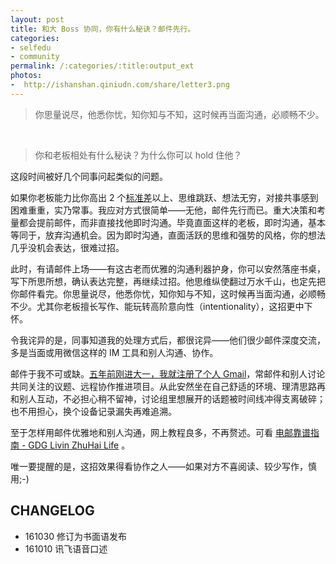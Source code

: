 ```yaml
---
layout: post
title: 和大 Boss 协同，你有什么秘诀？邮件先行。
categories:
- selfedu
- community
permalink: /:categories/:title:output_ext
photos:
-  http://ishanshan.qiniudn.com/share/letter3.png
---
```


<blockquote class="blockquote-center">你思量说尽，他悉你忧，知你知与不知，这时候再当面沟通，必顺畅不少。</blockquote>

<!-- more -->

<br>

>你和老板相处有什么秘诀？为什么你可以 hold 住他？

这段时间被好几个同事问起类似的问题。

如果你老板能力比你高出 2 个[标准差](http://www.yangzhiping.com/psy/Stanine.html)以上、思维跳跃、想法无穷，对接共事感到困难重重，实乃常事。我应对方式很简单——无他，邮件先行而已。重大决策和考量都会提前邮件，而非直接找他即时沟通。毕竟直面这样的老板，即时沟通，基本等同于，放弃沟通机会。因为即时沟通，直面活跃的思维和强势的风格，你的想法几乎没机会表达，很难过招。

此时，有请邮件上场——有这古老而优雅的沟通利器护身，你可以安然落座书桌，写下所思所想，确认表达完整，再继续过招。他思维纵使翻过万水千山，也定先把你邮件看完。你思量说尽，他悉你忧，知你知与不知，这时候再当面沟通，必顺畅不少。尤其你老板擅长写作、能玩转高阶意向性（intentionality），这招更中下怀。

令我诧异的是，同事知道我的处理方式后，都很诧异——他们很少邮件深度交流，多是当面或用微信这样的 IM 工具和别人沟通、协作。

邮件于我不可或缺。[五年前刚进大一，我就注册了个人 Gmail](https://ishanshan.gitbooks.io/self-education/content/1JZK/1.0.html)，常邮件和别人讨论共同关注的议题、远程协作推进项目。从此安然坐在自己舒适的环境、理清思路再和别人互动，不必担心稍不留神，讨论组里想展开的话题被时间线冲得支离破碎；也不用担心，换个设备记录漏失再难追溯。

至于怎样用邮件优雅地和别人沟通，网上教程良多，不再赘述。可看 [电邮靠谱指南 - GDG Livin ZhuHai Life](http://blog.zhgdg.org/2014-02/email-kaopulity-guider/) 。



唯一要提醒的是，这招效果得看协作之人——如果对方不喜阅读、较少写作，慎用;-)


## CHANGELOG

- 161030 修订为书面语发布
- 161010 讯飞语音口述
